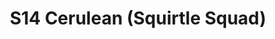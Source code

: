 ---
title: S14 Cerulean (Squirtle Squad)
permalink: "/teams/s14-cerulean"
teamslug: s14-cerulean
members:
- Matt Nix - Captain
- Jim Connolly - QB
- Alonzo Mable
- Jared Lucas
- JC Chiuco
- Jerry DeHanis
- Ken Gaughan
- Kip Malcolm
- Lane Marshall
- Mike Bornmann
- Mike Weir
- Paul Guequierre
- Sean Boylan
teamid: 5092
name: S14 Cerulean
color: Squirtle Squad
division: ''
---